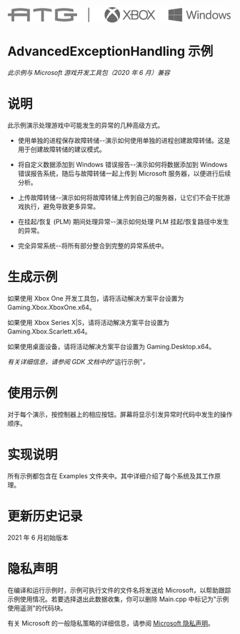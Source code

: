   ![](./media/image1.png)

#   AdvancedExceptionHandling 示例

*此示例与 Microsoft 游戏开发工具包（2020 年 6 月）兼容*

# 说明

此示例演示处理游戏中可能发生的异常的几种高级方式。

-   使用单独的进程保存故障转储--演示如何使用单独的进程创建故障转储。这是用于创建故障转储的建议模式。

-   将自定义数据添加到 Windows 错误报告--演示如何将数据添加到 Windows
    错误报告系统，随后与故障转储一起上传到 Microsoft
    服务器，以便进行后续分析。

-   上传故障转储--演示如何将故障转储上传到自己的服务器，让它们不会干扰游戏执行，避免导致更多异常。

-   在挂起/恢复 (PLM) 期间处理异常--演示如何处理 PLM
    挂起/恢复路径中发生的异常。

-   完全异常系统--将所有部分整合到完整的异常系统中。

# 生成示例

如果使用 Xbox One 开发工具包，请将活动解决方案平台设置为
Gaming.Xbox.XboxOne.x64。

如果使用 Xbox Series X|S，请将活动解决方案平台设置为
Gaming.Xbox.Scarlett.x64。

如果使用桌面设备，请将活动解决方案平台设置为 Gaming.Desktop.x64。

*有关详细信息，请参阅 GDK 文档中的*"运行示例"*。*

# 使用示例

对于每个演示，按控制器上的相应按钮。屏幕将显示引发异常时代码中发生的操作顺序。

# 实现说明

所有示例都包含在 Examples 文件夹中。其中详细介绍了每个系统及其工作原理。

# 更新历史记录

2021 年 6 月初始版本

# 隐私声明

在编译和运行示例时，示例可执行文件的文件名将发送给
Microsoft，以帮助跟踪示例使用情况。若要选择退出此数据收集，你可以删除
Main.cpp 中标记为"示例使用遥测"的代码块。

有关 Microsoft 的一般隐私策略的详细信息，请参阅 [Microsoft
隐私声明](https://privacy.microsoft.com/en-us/privacystatement/)。
